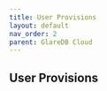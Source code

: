 ```yaml
---
title: User Provisions
layout: default
nav_order: 2
parent: GlareDB Cloud
---
```


## User Provisions